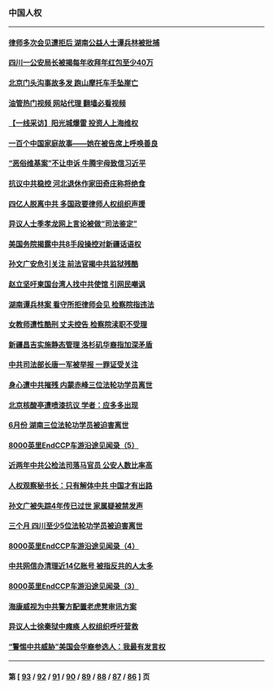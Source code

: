 ### 中国人权
---
#### [律师多次会见遭拒后 湖南公益人士谭兵林被批捕](../../pages/ncid278/n13811523.md?08280045) 
#### [四川一公安局长被揭每年收拜年红包至少40万](../../pages/ncid278/n13811488.md?08280045) 
#### [北京门头沟事故多发 跑山摩托车手坠崖亡](../../pages/ncid278/n13811392.md?08280045) 
#### [油管热门视频 网站代理 翻墙必看视频](http://209.222.30.114:81/youtube.html?08280045)
#### [【一线采访】阳光城爆雷 投资人上海维权](../../pages/ncid278/n13810845.md?08280045) 
#### [一百个中国家庭故事——她在被告席上呼唤善良](../../pages/ncid278/n13805472.md?08280045) 
#### [“恶俗维基案”不让申诉 牛腾宇母致信习近平](../../pages/ncid278/n13810855.md?08280045) 
#### [抗议中共稳控 河北退休作家田奇庄称将绝食](../../pages/ncid278/n13810518.md?08280045) 
#### [四亿人脱离中共 多国政要律师人权组织声援](../../pages/ncid278/n13809722.md?08280045) 
#### [异议人士季孝龙网上言论被做“司法鉴定”](../../pages/ncid278/n13809434.md?08280045) 
#### [美国务院揭露中共8手段操控对新疆话语权](../../pages/ncid278/n13809373.md?08280045) 
#### [孙文广安危引关注 前法官揭中共监狱残酷](../../pages/ncid278/n13809359.md?08280045) 
#### [赵立坚吁柬国台湾人找中共使馆 引网民嘲讽](../../pages/ncid278/n13809349.md?08280045) 
#### [湖南谭兵林案 看守所拒律师会见 检察院指违法](../../pages/ncid278/n13809165.md?08280045) 
#### [女教师遭性酷刑 丈夫控告 检察院渎职不受理](../../pages/ncid278/n13808837.md?08280045) 
#### [新疆昌吉实施静态管理 洛杉矶华裔指加深矛盾](../../pages/ncid278/n13808820.md?08280045) 
#### [中共司法部长唐一军被举报 一罪证受关注](../../pages/ncid278/n13808229.md?08280045) 
#### [身心遭中共摧残 内蒙赤峰三位法轮功学员离世](../../pages/ncid278/n13808436.md?08280045) 
#### [北京核酸亭遭喷漆抗议 学者：应多多出现](../../pages/ncid278/n13808352.md?08280045) 
#### [6月份 湖南三位法轮功学员被迫害离世](../../pages/ncid278/n13807730.md?08280045) 
#### [8000英里EndCCP车游沿途见闻录（5）](../../pages/ncid278/n13807745.md?08280045) 
#### [近两年中共公检法司落马官员 公安人数比率高](../../pages/ncid278/n13807094.md?08280045) 
#### [人权观察秘书长：只有解体中共 中国才有出路](../../pages/ncid278/n13807770.md?08280045) 
#### [孙文广被失踪4年传已过世 家属疑被禁发声](../../pages/ncid278/n13807343.md?08280045) 
#### [三个月 四川至少5位法轮功学员被迫害离世](../../pages/ncid278/n13807221.md?08280045) 
#### [8000英里EndCCP车游沿途见闻录（4）](../../pages/ncid278/n13805546.md?08280045) 
#### [中共网信办清理近14亿账号 被指反共的人太多](../../pages/ncid278/n13806772.md?08280045) 
#### [8000英里EndCCP车游沿途见闻录（3）](../../pages/ncid278/n13805468.md?08280045) 
#### [海康威视为中共警方配置老虎凳审讯方案](../../pages/ncid278/n13798469.md?08280045) 
#### [异议人士徐秦狱中瘫痪 人权组织呼吁营救](../../pages/ncid278/n13806665.md?08280045) 
#### [“警惕中共威胁”美国会华裔参选人：我最有发言权](../../pages/ncid278/n13806422.md?08280045) 

---
#### 第 [ [93](./93.md?08280045) / [92](./92.md?08280045) / [91](./91.md?08280045) / [90](./90.md?08280045) / [89](./89.md?08280045) / [88](./88.md?08280045) / [87](./87.md?08280045) / [86](./86.md?08280045) ] 页
